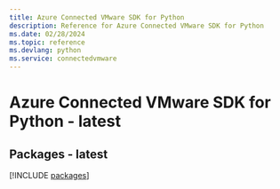 ```yaml
---
title: Azure Connected VMware SDK for Python
description: Reference for Azure Connected VMware SDK for Python
ms.date: 02/28/2024
ms.topic: reference
ms.devlang: python
ms.service: connectedvmware
---
```

# Azure Connected VMware SDK for Python - latest
## Packages - latest
[!INCLUDE [packages](connected-vmware-index.md)]